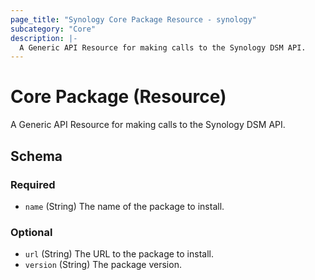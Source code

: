 ```yaml
---
page_title: "Synology Core Package Resource - synology"
subcategory: "Core"
description: |-
  A Generic API Resource for making calls to the Synology DSM API.
---
```


# Core Package (Resource)

A Generic API Resource for making calls to the Synology DSM API.



<!-- schema generated by tfplugindocs -->
## Schema

### Required

- `name` (String) The name of the package to install.

### Optional

- `url` (String) The URL to the package to install.
- `version` (String) The package version.